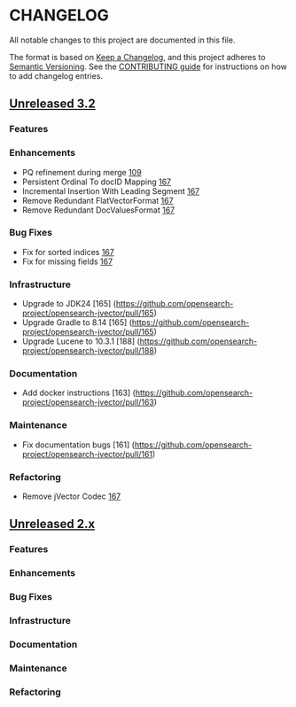 
# CHANGELOG
All notable changes to this project are documented in this file.

The format is based on [Keep a Changelog](https://keepachangelog.com/en/1.0.0/), and this project adheres to [Semantic Versioning](https://semver.org/spec/v2.0.0.html). See the [CONTRIBUTING guide](./CONTRIBUTING.md#Changelog) for instructions on how to add changelog entries.

## [Unreleased 3.2](https://github.com/opensearch-project/opensearch-jvector/compare/2.x...HEAD)
### Features
### Enhancements
* PQ refinement during merge [109](https://github.com/opensearch-project/opensearch-jvector/issues/109)
* Persistent Ordinal To docID Mapping [167](https://github.com/opensearch-project/opensearch-jvector/pull/167)
* Incremental Insertion With Leading Segment [167](https://github.com/opensearch-project/opensearch-jvector/pull/167)
* Remove Redundant FlatVectorFormat [167](https://github.com/opensearch-project/opensearch-jvector/pull/167)
* Remove Redundant DocValuesFormat [167](https://github.com/opensearch-project/opensearch-jvector/pull/167)
### Bug Fixes
* Fix for sorted indices [167](https://github.com/opensearch-project/opensearch-jvector/pull/167)
* Fix for missing fields [167](https://github.com/opensearch-project/opensearch-jvector/pull/167)
### Infrastructure
* Upgrade to JDK24 [165] (https://github.com/opensearch-project/opensearch-jvector/pull/165)
* Upgrade Gradle to 8.14 [165] (https://github.com/opensearch-project/opensearch-jvector/pull/165)
* Upgrade Lucene to 10.3.1 [188] (https://github.com/opensearch-project/opensearch-jvector/pull/188)
### Documentation
* Add docker instructions [163] (https://github.com/opensearch-project/opensearch-jvector/pull/163)
### Maintenance
* Fix documentation bugs [161] (https://github.com/opensearch-project/opensearch-jvector/pull/161)
### Refactoring
* Remove jVector Codec [167](https://github.com/opensearch-project/opensearch-jvector/pull/167)

## [Unreleased 2.x](https://github.com/opensearch-project/opensearch-jvector/compare/2.18...2.x)
### Features
### Enhancements
### Bug Fixes
### Infrastructure
### Documentation
### Maintenance
### Refactoring
